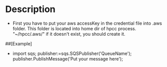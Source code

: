 # Description 
   * First you have to put your aws accessKey in the credential file into .aws folder. This folder is located into home dir of hpcc process. "~/hpcc/.aws/" if it doesn't exist, you should create it.

##[Example]
 * import sqs;
	publisher:=sqs.SQSPublisher('QueueName');
	publisher.PublishMessage('Put your message here');







